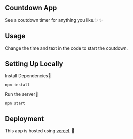 ## Countdown App

See a coutdown timer for anything you like.:sparkles: :sparkles:

## Usage

Change the time and text in the code to start the coutdown.

## Setting Up Locally

Install Dependencies:star2:

```
npm install
```

Run the server:rocket:

```
npm start
```

## Deployment

This app is hosted using [vercel](https://vercel.com/). :stars:
